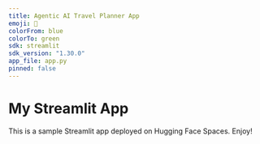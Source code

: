 ```yaml
---
title: Agentic AI Travel Planner App
emoji: 🚀
colorFrom: blue
colorTo: green
sdk: streamlit
sdk_version: "1.30.0"
app_file: app.py
pinned: false
---
```


# My Streamlit App
This is a sample Streamlit app deployed on Hugging Face Spaces. Enjoy!
